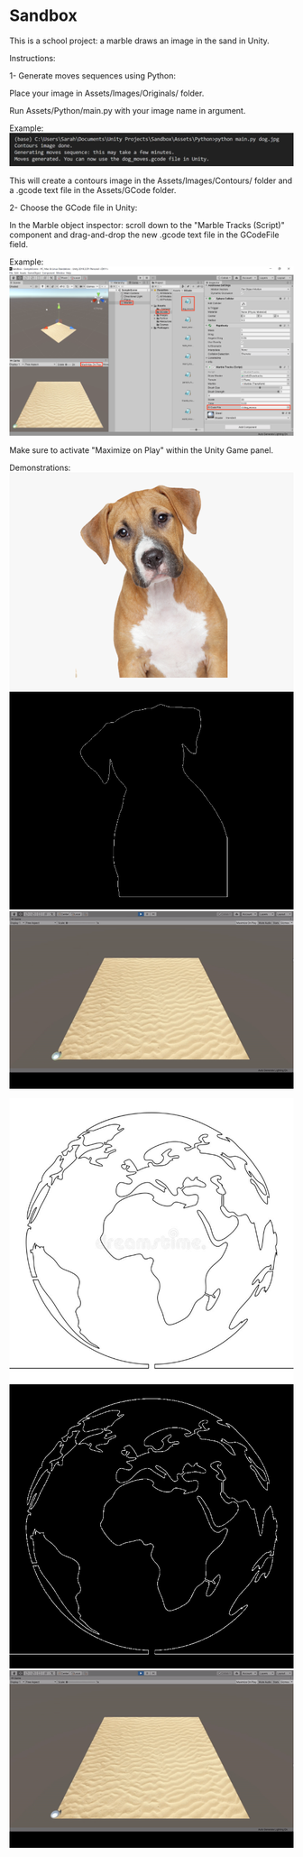 # Sandbox

This is a school project: a marble draws an image in the sand in Unity.

Instructions:

1- Generate moves sequences using Python:

Place your image in Assets/Images/Originals/ folder. 

Run Assets/Python/main.py with your image name in argument.

Example: 
![](/Demonstrations/python-command.png)

This will create a contours image in the Assets/Images/Contours/ folder and a .gcode text file in the Assets/GCode folder.

2- Choose the GCode file in Unity:

In the Marble object inspector: scroll down to the "Marble Tracks (Script)" component and drag-and-drop the new .gcode text file in the GCodeFile field.

Example:
![](/Demonstrations/unity-editor.png)

Make sure to activate "Maximize on Play" within the Unity Game panel.

Demonstrations:
![](/Demonstrations/dog.png)
![](/Demonstrations/dog_contour.png)
![](/Demonstrations/dog_demo.gif)

![](/Demonstrations/world.jpg)
![](/Demonstrations/world_contour.jpg)
![](/Demonstrations/world_demo.gif)
